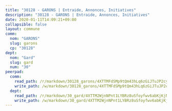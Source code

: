 ```yaml
---
title: "30128 - GARONS | Entraide, Annonces, Initiatives"
description: "30128 - GARONS | Entraide, Annonces, Initiatives"
date: 2020-01-11T14:09:21+09:00
collapsible: false
layout: commune
comm:
  nom: "GARONS"
  slug: garons
  cp: "30128"
dept:
  nom: "Gard"
  slug: gard
  num: "30"
peerpad:
  comm:
    read_path: /r/markdown/30128_garons/4XTTMFdSMp9tQm43hLq6zGiJTuJP2cyo4B9G7FmLte3RKCZVq
    write_path: /w/markdown/30128_garons/4XTTMFdSMp9tQm43hLq6zGiJTuJP2cyo4B9G7FmLte3RKCZVq-K3TgUh1gN4fd5wp3xtn1RAHcoYnH2umdmUJG4mBQ7hRWErqBqpYuH7LCqCQ4yAiNMLwkkiwJi9ydu3o28GDDLfm721Q8UftaAoJbFWy1diYHhdqq538fCGBraLr997fGYytWNzwh
  dept:
    read_path: /r/markdown/30_gard/4XTTM2WjnNPnt1LYBRz8uSfoyfwv6abKjKjNdBGxuvymmgvkj
    write_path: /w/markdown/30_gard/4XTTM2WjnNPnt1LYBRz8uSfoyfwv6abKjKjNdBGxuvymmgvkj-K3TgUpCvFefN2LRJ7huXqVovWWqmjJgEMWkVs9s4fhfrGjyZZK9z4gxyddycCKs6S9BWFUcJqqZYCKuxj79SWNiGiob7Xchr25rMmkVQhAFrAwBxAqY3T99GTsQfKxLrXrnx3pGK
---
```


